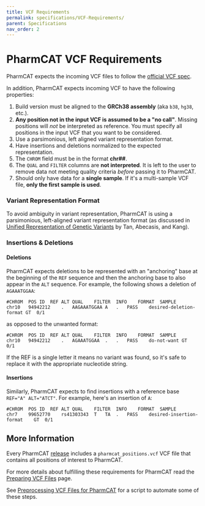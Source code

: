 ```yaml
---
title: VCF Requirements
permalink: specifications/VCF-Requirements/
parent: Specifications
nav_order: 2
---
```

# PharmCAT VCF Requirements

PharmCAT expects the incoming VCF files to follow the [official VCF spec](https://samtools.github.io/hts-specs/VCFv4.3.pdf).

In addition, PharmCAT expects incoming VCF to have the following properties:

1. Build version must be aligned to the __GRCh38 assembly__ (aka `b38`, `hg38`, etc.).
1. __Any position not in the input VCF is assumed to be a "no call"__. Missing positions will _not_ be interpreted as reference. You must specify all positions in the input VCF that you want to be considered.
1. Use a parsimonious, left aligned variant representation format.
1. Have insertions and deletions normalized to the expected representation.
1. The `CHROM` field must be in the format __chr##__.
1. The `QUAL` and `FILTER` columns are __not interpreted__. It is left to the user to remove data not meeting quality criteria _before_ passing it to PharmCAT.
1. Should only have data for a __single sample__.  If it's a multi-sample VCF file, __only the first sample is used__.



### Variant Representation Format

To avoid ambiguity in variant representation, PharmCAT is using a parsimonious, left-aligned variant representation format (as discussed in [Unified Representation of Genetic Variants](https://doi.org/10.1093/bioinformatics/btv112) by Tan, Abecasis, and Kang).


### Insertions & Deletions

#### Deletions

PharmCAT expects deletions to be represented with an "anchoring" base at the beginning of the `REF` sequence and then the anchoring base to also appear in the `ALT` sequence. For example, the following shows a deletion of `AGAAATGGAA`:

```
#CHROM	POS	ID	REF	ALT	QUAL	FILTER	INFO	FORMAT	SAMPLE
chr10	94942212	.	AAGAAATGGAA	A	.	PASS	desired-deletion-format	GT	0/1
```

as opposed to the unwanted format:

```
#CHROM	POS	ID	REF	ALT	QUAL	FILTER	INFO	FORMAT	SAMPLE
chr10	94942212	.	AGAAATGGAA	.	.	PASS	do-not-want	GT	0/1
```

If the REF is a single letter it means no variant was found, so it's safe to replace it with the appropriate nucleotide string.

#### Insertions

Similarly, PharmCAT expects to find insertions with a reference base `REF="A" ALT="ATCT"`. For example, here's an insertion of `A`:

```
#CHROM	POS	ID	REF	ALT	QUAL	FILTER	INFO	FORMAT	SAMPLE
chr7	99652770	rs41303343	T	TA	.	PASS	desired-insertion-format	GT	0/1
```


## More Information

Every PharmCAT [release](https://github.com/PharmGKB/PharmCAT/releases) includes a `pharmcat_positions.vcf` VCF file that contains all positions of interest to PharmCAT.

For more details about fulfilling these requirements for PharmCAT read the [Preparing VCF Files](/specifications/Preparing-VCF-Files) page.

See [Preprocessing VCF Files for PharmCAT](/technical-docs/vcf-preprocessor) for a script to automate some of these steps.
